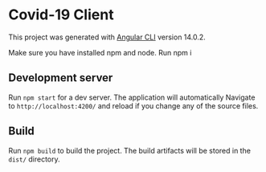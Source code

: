 # Covid-19 Client

This project was generated with [Angular CLI](https://github.com/angular/angular-cli) version 14.0.2.

Make sure you have installed npm and node.
Run npm i

## Development server

Run `npm start` for a dev server. The application will automatically Navigate to `http://localhost:4200/` and reload if you change any of the source files.

## Build

Run `npm build` to build the project. The build artifacts will be stored in the `dist/` directory.
